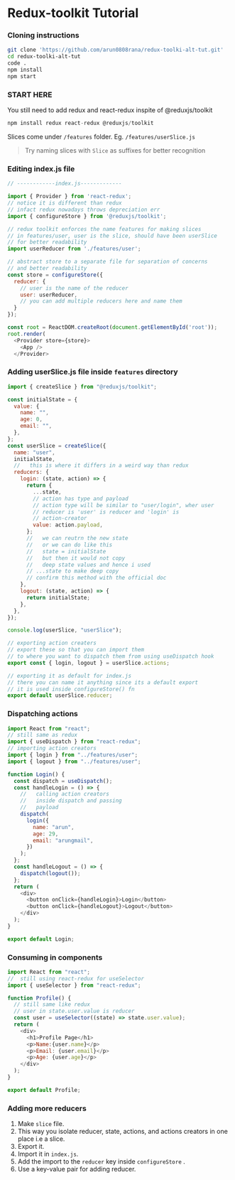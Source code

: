 # Redux-toolkit Tutorial

### Cloning instructions

```bash
git clone 'https://github.com/arun0808rana/redux-toolki-alt-tut.git'
cd redux-toolki-alt-tut
code .
npm install
npm start
```

### START HERE

You still need to add redux and react-redux inspite of @reduxjs/toolkit

```js
npm install redux react-redux @reduxjs/toolkit
```

Slices come under `/features` folder. Eg. `/features/userSlice.js`

> Try naming slices with `Slice` as suffixes for better recognition

### Editing index.js file

```js
// ------------index.js-------------

import { Provider } from 'react-redux';
// notice it is different than redux
// infact redux nowadays throws depreciation err
import { configureStore } from '@reduxjs/toolkit';

// redux toolkit enforces the name features for making slices
// in features/user, user is the slice, should have been userSlice
// for better readability
import userReducer from './features/user';

// abstract store to a separate file for separation of concerns
// and better readability
const store = configureStore({
  reducer: {
    // user is the name of the reducer
    user: userReducer,
    // you can add multiple reducers here and name them
  }
});

const root = ReactDOM.createRoot(document.getElementById('root'));
root.render(
  <Provider store={store}>
    <App />
  </Provider>
```

### Adding userSlice.js file inside `features` directory

```js
import { createSlice } from "@reduxjs/toolkit";

const initialState = {
  value: {
    name: "",
    age: 0,
    email: "",
  },
};
const userSlice = createSlice({
  name: "user",
  initialState,
  //   this is where it differs in a weird way than redux
  reducers: {
    login: (state, action) => {
      return {
        ...state,
        // action has type and payload
        // action type will be similar to "user/login", wher user
        // reducer is 'user' is reducer and 'login' is
        // action-creator
        value: action.payload,
      };
      //   we can reutrn the new state
      //   or we can do like this
      //   state = initialState
      //   but then it would not copy
      //   deep state values and hence i used
      // ...state to make deep copy
      // confirm this method with the official doc
    },
    logout: (state, action) => {
      return initialState;
    },
  },
});

console.log(userSlice, "userSlice");

// exporting action creaters
// export these so that you can import them
// to where you want to dispatch them from using useDispatch hook
export const { login, logout } = userSlice.actions;

// exporting it as default for index.js
// there you can name it anything since its a default export
// it is used inside configureStore() fn
export default userSlice.reducer;
```

### Dispatching actions

```js
import React from "react";
// still same as redux
import { useDispatch } from "react-redux";
// importing action creators
import { login } from "../features/user";
import { logout } from "../features/user";

function Login() {
  const dispatch = useDispatch();
  const handleLogin = () => {
    //   calling action creators
    //   inside dispatch and passing
    //   payload
    dispatch(
      login({
        name: "arun",
        age: 29,
        email: "arungmail",
      })
    );
  };
  const handleLogout = () => {
    dispatch(logout());
  };
  return (
    <div>
      <button onClick={handleLogin}>Login</button>
      <button onClick={handleLogout}>Logout</button>
    </div>
  );
}

export default Login;
```

### Consuming in components

```js
import React from "react";
//  still using react-redux for useSelector
import { useSelector } from "react-redux";

function Profile() {
  // still same like redux
  // user in state.user.value is reducer
  const user = useSelector((state) => state.user.value);
  return (
    <div>
      <h1>Profile Page</h1>
      <p>Name:{user.name}</p>
      <p>Email: {user.email}</p>
      <p>Age: {user.age}</p>
    </div>
  );
}

export default Profile;
```

### Adding more reducers

1. Make `slice` file.
2. This way you isolate reducer, state, actions, and actions creators in one place i.e a slice.
3. Export it.
4. Import it in `index.js`.
5. Add the import to the `reducer` key inside `configureStore` .
6. Use a key-value pair for adding reducer.
